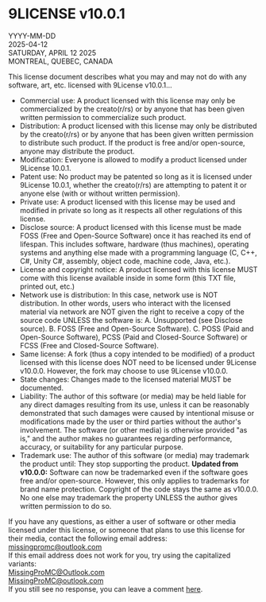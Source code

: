 # 9LICENSE v10.0.1
YYYY-MM-DD  
2025-04-12  
SATURDAY, APRIL 12 2025  
MONTREAL, QUEBEC, CANADA  

This license document describes what you may and may not do with any software, art, etc. licensed with 9License v10.0.1...  

- Commercial use: A product licensed with this license may only be commercialized by the creato(r/rs) or by anyone that has been given written permission to commercialize such product.
- Distribution: A product licensed with this license may only be distributed by the creato(r/rs) or by anyone that has been given written permission to distribute such product. If the product is free and/or open-source, anyone
may distribute the product.
- Modification: Everyone is allowed to modify a product licensed under 9License 10.0.1.
- Patent use: No product may be patented so long as it is licensed under 9License 10.0.1, whether the creato(r/rs) are attempting to patent it or anyone else (with or without written permission).
- Private use: A product licensed with this license may be used and modified in private so long as it respects all other regulations of this license.
- Disclose source: A product licensed with this license must be made FOSS (Free and Open-Source Software) once it has reached its end of lifespan. This includes software, hardware (thus machines), operating systems and anything
else made with a programming language (C, C++, C#, Unity C#, assembly, object code, machine code, Java, etc.).
- License and copyright notice: A product licensed with this license MUST come with this license available inside in some form (this TXT file, printed out, etc.)
- Network use is distribution: In this case, network use is NOT distribution. In other words, users who interact with the licensed material via network are NOT given the right to receive a copy of the source code UNLESS the
software is:
A. Unsupported (see Disclose source).
B. FOSS (Free and Open-Source Software).
C. POSS (Paid and Open-Source Software), PCSS (Paid and Closed-Source Software) or FCSS (Free and Closed-Source Software).
- Same license: A fork (thus a copy intended to be modified) of a product licensed with this license does NOT need to be licensed under 9License v10.0.0. However, the fork may choose to use 9License v10.0.0.
- State changes: Changes made to the licensed material MUST be documented.
- Liability: The author of this software (or media) may be held liable for any direct damages resulting from its use, unless it can be reasonably demonstrated that such damages were caused by intentional misuse or modifications
made by the user or third parties without the author's involvement. The software (or other media) is otherwise provided "as is," and the author makes no guarantees regarding performance, accuracy, or suitability for any
particular purpose.
- Trademark use: The author of this software (or media) may trademark the product until:
They stop supporting the product.
**Updated from v10.0.0:** Software can now be trademarked even if the software goes free and/or open-source. However, this only applies to trademarks for brand name protection. Copyright of the code stays the same as v10.0.0.
No one else may trademark the property UNLESS the author gives written permission to do so.

If you have any questions, as either a user of software or other media licensed under this license, or someone that plans to use this license for their media, contact the following email address:  
missingpromc@outlook.com  
If this email address does not work for you, try using the capitalized variants:  
MissingProMC@Outlook.com  
MissingProMC@outlook.com  
If you still see no response, you can leave a comment [here](https://missingstudios.blogspot.com/p/9license.html).
